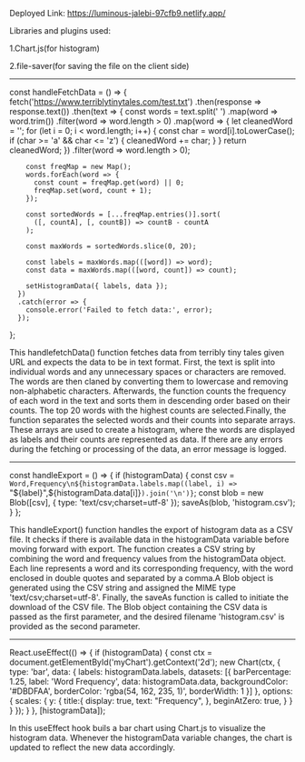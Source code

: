 Deployed Link: https://luminous-jalebi-97cfb9.netlify.app/


Libraries and plugins used:

1.Chart.js(for histogram)

2.file-saver(for saving the file on the client side)

******************************************************************************************************************************************

const handleFetchData = () => {
    fetch('https://www.terriblytinytales.com/test.txt')
      .then(response => response.text())
      .then(text => {
        const words = text.split(' ')
          .map(word => word.trim())
          .filter(word => word.length > 0)
          .map(word => {
            let cleanedWord = '';
            for (let i = 0; i < word.length; i++) {
              const char = word[i].toLowerCase();
              if (char >= 'a' && char <= 'z') {
                cleanedWord += char;
              }
            }
            return cleanedWord;
          })
          .filter(word => word.length > 0);

        const freqMap = new Map();
        words.forEach(word => {
          const count = freqMap.get(word) || 0;
          freqMap.set(word, count + 1);
        });

        const sortedWords = [...freqMap.entries()].sort(
          ([, countA], [, countB]) => countB - countA
        );

        const maxWords = sortedWords.slice(0, 20);

        const labels = maxWords.map(([word]) => word);
        const data = maxWords.map(([word, count]) => count);

        setHistogramData({ labels, data });
      })
      .catch(error => {
        console.error('Failed to fetch data:', error);
      });
  };

This handlefetchData() function fetches data from terribly tiny tales given URL and expects the data to be in text format. 
First, the text is split into individual words and any unnecessary spaces or characters are removed. The words are then claned by converting them to lowercase and removing non-alphabetic characters. Afterwards, the function counts the frequency of each word in the text and sorts them in descending order based on their counts. The top 20 words with the highest counts are selected.Finally, the function separates the selected words and their counts into separate arrays. These arrays are used to create a histogram, where the words are displayed as labels and their counts are represented as data. If there are any errors during the fetching or processing of the data, an error message is logged.

******************************************************************************************************************************************

const handleExport = () => {
    if (histogramData) {
      const csv = `Word,Frequency\n${histogramData.labels.map((label, i) => `"${label}",${histogramData.data[i]}`).join('\n')}`;
      const blob = new Blob([csv], { type: 'text/csv;charset=utf-8' });
      saveAs(blob, 'histogram.csv');
    }
  };

This handleExport() function handles the export of histogram data as a CSV file. It checks if there is available data in the histogramData variable before moving forward with export. The function creates a CSV string by combining the word and frequency values from the histogramData object. Each line represents a word and its corresponding frequency, with the word enclosed in double quotes and separated by a comma.A Blob object is generated using the CSV string and assigned the MIME type 'text/csv;charset=utf-8'.
Finally, the saveAs function is called to initiate the download of the CSV file. The Blob object containing the CSV data is passed as the first parameter, and the desired filename 'histogram.csv' is provided as the second parameter.

******************************************************************************************************************************************

React.useEffect(() => {
    if (histogramData) {
      const ctx = document.getElementById('myChart').getContext('2d');
      new Chart(ctx, {
        type: 'bar',
        data: {
          labels: histogramData.labels,
          datasets: [{
            barPercentage: 1.25,
            label: 'Word Frequency',
            data: histogramData.data,
            backgroundColor: '#DBDFAA',
            borderColor: 'rgba(54, 162, 235, 1)',
            borderWidth: 1
          }]
        },
        options: {
          scales: {
            y: {
              title:{
                display: true,
                text: "Frequency",
              },
              beginAtZero: true,
            }
          }
        }
      });
    }
  }, [histogramData]);

In this useEffect hook buils a bar chart using Chart.js to visualize the histogram data. Whenever the histogramData variable changes, the chart is updated to reflect the new data accordingly.